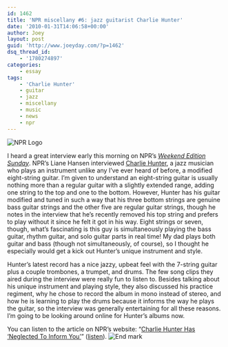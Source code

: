```yaml
---
id: 1462
title: 'NPR miscellany #6: jazz guitarist Charlie Hunter'
date: '2010-01-31T14:06:58+00:00'
author: Joey
layout: post
guid: 'http://www.joeyday.com/?p=1462'
dsq_thread_id:
    - '1780274897'
categories:
    - essay
tags:
    - 'Charlie Hunter'
    - guitar
    - jazz
    - miscellany
    - music
    - news
    - npr
---
```


![NPR Logo](http://joeyday.com/wp-content/uploads/2008/03/logo_npr_125.gif "NPR Logo")

I heard a great interview early this morning on NPR’s <cite>[Weekend Edition Sunday](http://en.wikipedia.org/wiki/Weekend_Edition)</cite>. NPR’s Liane Hansen interviewed [Charlie Hunter](http://en.wikipedia.org/wiki/Charlie_Hunter), a jazz musician who plays an instrument unlike any I’ve ever heard of before, a modified eight-string guitar. I’m given to understand an eight-string guitar is usually nothing more than a regular guitar with a slightly extended range, adding one string to the top and one to the bottom. However, Hunter has his guitar modified and tuned in such a way that his three bottom strings are genuine bass guitar strings and the other five are regular guitar strings, though he notes in the interview that he’s recently removed his top string and prefers to play without it since he felt it got in his way. Eight strings or seven, though, what’s fascinating is this guy is simultaneously playing the bass guitar, rhythm guitar, and solo guitar parts in real time! My dad plays both guitar and bass (though not simultaneously, of course), so I thought he especially would get a kick out Hunter’s unique instrument and style.

Hunter’s latest record has a nice jazzy, upbeat feel with the 7-string guitar plus a couple trombones, a trumpet, and drums. The few song clips they aired during the interview were really fun to listen to. Besides talking about his unique instrument and playing style, they also discussed his practice regiment, why he chose to record the album in mono instead of stereo, and how he is learning to play the drums because it informs the way he plays the guitar, so the interview was generally entertaining for all these reasons. I’m going to be looking around online for Hunter’s albums now.

You can listen to the article on NPR’s website: “[Charlie Hunter Has ‘Neglected To Inform You’](http://www.npr.org/templates/story/story.php?storyId=123163336)” ([listen](http://www.npr.org/templates/player/mediaPlayer.html?action=1&t=1&islist=false&id=123163336&m=123179149)). ![End mark](http://joeyday.com/wp-content/uploads/2009/08/endmark.png "End mark")